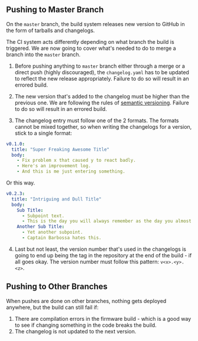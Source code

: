 ## Pushing to Master Branch

On the `master` branch, the build system releases new version to GitHub in the form of tarballs and changelogs. 

The CI system acts differently depending on what branch the build is triggered. We are now going to cover what's needed to do to merge a branch into the `master` branch.

1. Before pushing anything to `master` branch either through a merge or a direct push (highly discouraged), the `changelog.yaml` has to be updated to reflect the new release appropriately. Failure to do so will result in an errored build.

1. The new version that's added to the changelog must be higher than the previous one. We are following the rules of [semantic versioning](https://semver.org/). Failure to do so will result in an errored build.

1. The changelog entry must follow one of the 2 formats. The formats cannot be mixed together, so when writing the changelogs for a version, stick to a single format:

```yaml
v0.1.0:
  title: "Super Freaking Awesome Title"
  body:
    - Fix problem x that caused y to react badly.
    - Here's an improvement log.
    - And this is me just entering something.
```

Or this way.
```yaml
v0.2.3:
  title: "Intriguing and Dull Title"
  body:
    Sub Title:
      - Subpoint text.
      - This is the day you will always remember as the day you almost caught Captain Jack Sparrow.
    Another Sub Title:
      - Yet another subpoint.
      - Captain Barbossa hates this.
```

4. Last but not least, the version number that's used in the changelogs is going to end up being the tag in the repository at the end of the build - if all goes okay. The version number must follow this pattern: `v<x>.<y>.<z>`.

## Pushing to Other Branches

When pushes are done on other branches, nothing gets deployed anywhere, but the build can still fail if:
1. There are compilation errors in the firmware build - which is a good way to see if changing something in the code breaks the build.
1. The changelog is not updated to the next version.